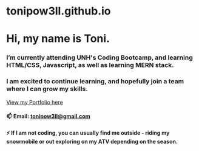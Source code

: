 # tonipow3ll.github.io
# Hi, my name is Toni. 

### I’m currently attending UNH's Coding Bootcamp, and learning HTML/CSS, Javascript, as well as learning MERN stack. 

### I am excited to continue learning, and hopefully join a team where I can grow my skills. 

[View my Portfolio here](https://tonipow3ll.github.io/)

#### 📫 Email: tonipow3ll@gmail.com

#### ⚡ If I am not coding, you can usually find me outside - riding my snowmobile or out exploring on my ATV depending on the season. 